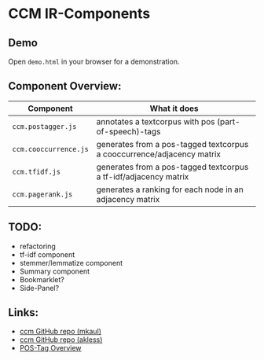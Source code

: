 # CCM IR-Components

## Demo
Open ```demo.html``` in your browser for a demonstration.

## Component Overview:
| Component    | What it does     |
| ------------- |-------------|
| ```ccm.postagger.js``` | annotates a textcorpus with pos (part-of-speech)-tags |
| ```ccm.cooccurrence.js``` | generates from a pos-tagged textcorpus a cooccurrence/adjacency matrix |
| ```ccm.tfidf.js``` | generates from a pos-tagged textcorpus a tf-idf/adjacency matrix |
| ```ccm.pagerank.js``` | generates a ranking for each node in an adjacency matrix |

## TODO:
* refactoring
* tf-idf component
* stemmer/lemmatize component
* Summary component
* Bookmarklet?
* Side-Panel?

## Links:
* [ccm GitHub repo (mkaul)](https://github.com/mkaul/ccm-components)
* [ccm GitHub repo (akless)](https://github.com/akless/ccm-components)
* [POS-Tag Overview](https://www.ling.upenn.edu/courses/Fall_2003/ling001/penn_treebank_pos.html)
